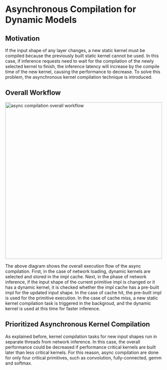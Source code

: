 # Asynchronous Compilation for Dynamic Models

## Motivation

If the input shape of any layer changes, a new static kernel must be compiled because the previously built static kernel cannot be used. In this case, if inference requests need to wait for the compilation of the newly selected kernel to finish, the inference latency will increase by the compile time of the new kernel, causing the performance to decrease. To solve this problem, the asynchronous kernel compilation technique is introduced.

## Overall Workflow

<!-- flowchart TD
    A[Start Network Loading] -- > B(Build dynamic kernels)
    B -- > C[Start Inferencing]
    C -- > D{Is Input Shape Changed?
            or Is current impl dynamic?}
    D -- > |Yes| G{Does this primitive have a cached impl?}
    G -- > |Yes| I(Load pre-built impl from impl cache)
    I -- > F
    G -- > |No| H(Trigger a new kernel compilation task
                 Load dynamic kernel from the impl cache)
    D -- > |No| F(Execution)
    H -- > F -->

<img src="async_compilation.PNG" alt="async compilation overall workflow" width=500>

The above diagram shows the overall execution flow of the async compilation. First, in the case of network loading, dynamic kernels are selected and stored in the impl cache. Next, in the phase of network inference, if the input shape of the current primitive impl is changed or it has a dynamic kernel, it is checked whether the impl cache has a pre-built impl for the updated input shape. In the case of cache hit, the pre-built impl is used for the primitive execution. In the case of cache miss, a new static kernel compilation task is triggered in the backgroud, and the dynamic kernel is used at this time for faster inference.

## Prioritized Asynchronous Kernel Compilation

As explained before, kernel compilation tasks for new input shapes run in separate threads from network inference. In this case, the overall performance could be decreased if performance critical kernels are built later than less critical kernels. For this reason, async compilation are done for only four critical primitives, such as convolution, fully-connected, gemm and softmax.
